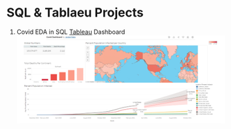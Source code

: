 # SQL & Tablaeu Projects
1. Covid EDA in SQL 
   [Tableau](https://public.tableau.com/app/profile/jordan.fabia/viz/CovidDashboard_16876205375510/Dashboard1) Dashboard
![](https://github.com/DAjordanF/CovidDataAnalysis/blob/main/images/Covid%20Dashboard%20.png)
